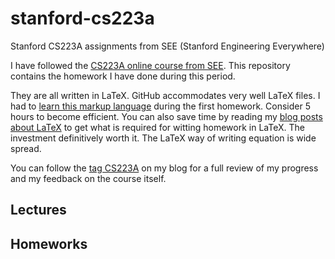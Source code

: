stanford-cs223a
===============

Stanford CS223A assignments from SEE (Stanford Engineering Everywhere)

I have followed the [CS223A online course from SEE][see-cs223a]. This repository contains the homework I have done during this period.

They are all written in LaTeX. GitHub accommodates very well LaTeX files. I had to [learn this markup language][blog-latex] during the first homework. Consider 5 hours to become efficient. You can also save time by reading my [blog posts about LaTeX][latex-tag] to get what is required for witting homework in LaTeX. The investment definitively worth it. The LaTeX way of writing equation is wide spread.

You can follow the [tag CS223A][cs223a-tag] on my blog for a full review of my progress and my feedback on the course itself.

## Lectures

## Homeworks

[see-cs223a]: http://see.stanford.edu/see/courseinfo.aspx?coll=86cc8662-f6e4-43c3-a1be-b30d1d179743
[blog-latex]: http://arn-o.github.io/blog/2013/12/12/let-me-introduce-you-to-latex/
[latex-tag]: http://arn-o.github.io/blog/categories/latex/
[cs223a-tag]: http://arn-o.github.io/blog/categories/cs223a/

